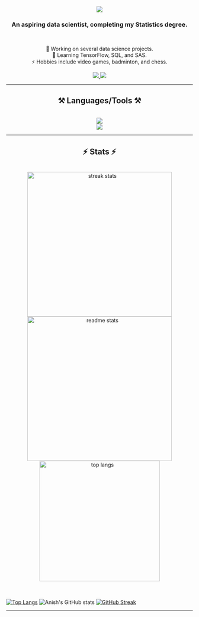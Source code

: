 <h1 align="center">
    <img src="https://readme-typing-svg.herokuapp.com/?font=Righteous&size=35&center=true&vCenter=true&width=500&height=70&duration=4000&lines=Hey+there!+👋;+I'm+Anish+Tiwari!;" />
</h1>
<h3 align="center">An aspiring data scientist, completing my Statistics degree.</h3>
<br/>
<div align="center">
 
🌱 Working on several data science projects.  
🧠 Learning TensorFlow, SQL, and SAS.  
⚡ Hobbies include video games, badminton, and chess.  

 </div>

  
<div align="center"> 
  <a href="mailto:anishtiwari425@gmail.com">
    <img src="https://img.shields.io/badge/Gmail-333333?style=for-the-badge&logo=gmail&logoColor=red" />
  </a>
  <a href="https://www.linkedin.com/in/anish-tiwari--/" target="_blank">
    <img src="https://img.shields.io/badge/LinkedIn-0077B5?style=for-the-badge&logo=linkedin&logoColor=white" target="_blank" />
  </a>
</div>
 <hr/>
<h2 align="center">⚒️ Languages/Tools ⚒️</h2>
<br/>
<div align="center">
  <img src="https://skillicons.dev/icons?i=python,r,java,cpp,c" /><br/>   
    <img src="https://skillicons.dev/icons?i=linux,vscode,neovim,github,bash,tensorflow,unity" />
<br/>    
</div>

<hr/>
<h2 align="center">⚡ Stats ⚡</h2>
<br>
<div align=center>
  <img width=390 src="https://github-readme-stats-anish.vercel.app/?user=Ansih1337&count_private=true&theme=midnight-purple&border_radius=10" alt="streak stats"/>
  <img width=390 src="https://github-readme-stats-anish.vercel.app/api?username=Anish1337&count_private=true&show_icons=true&theme=midnight-purple&rank_icon=github&border_radius=10" alt="readme stats" />
  <br/>
  <img width=325 align="center" src="https://github-readme-stats-anish.vercel.app/api/top-langs/?username=Anish1337&hide=HTML&langs_count=8&layout=compact&theme=react&border_radius=10&size_weight=0.5&count_weight=0.5&exclude_repo=github-readme-stats" alt="top langs" />
</div>


<br/><br/>
[![Top Langs](https://github-readme-stats-anish.vercel.app/api/top-langs/?username=Anish1337&layout=pie&theme=midnight-purple)](https://github.com/Anish1337/github-readme-stats)
![Anish's GitHub stats](https://github-readme-stats-anish.vercel.app/api?username=Anish1337&theme=midnight-purple&hide=contribs,prs)
[![GitHub Streak](https://streak-stats.demolab.com?user=Anish1337&theme=midnight-purple)](https://git.io/streak-stats)
<hr/>
